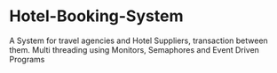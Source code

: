 # Hotel-Booking-System
A System for travel agencies and Hotel Suppliers, transaction between them. Multi threading using Monitors, Semaphores and Event Driven Programs
